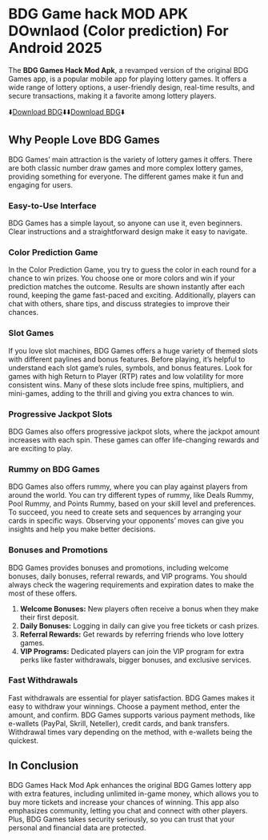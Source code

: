 # BDG Game hack MOD APK DOwnlaod (Color prediction) For Android 2025

The **BDG Games Hack Mod Apk**, a revamped version of the original BDG Games app, is a popular mobile app for playing lottery games. It offers a wide range of lottery options, a user-friendly design, real-time results, and secure transactions, making it a favorite among lottery players.

⬇️[Download BDG]( https://rpy.club/lm/hCOhh42kqR)⬇️⬇️[Download BDG]( https://rpy.club/lm/hCOhh42kqR)⬇️


## Why People Love BDG Games
BDG Games’ main attraction is the variety of lottery games it offers. There are both classic number draw games and more complex lottery games, providing something for everyone. The different games make it fun and engaging for users.

### Easy-to-Use Interface
BDG Games has a simple layout, so anyone can use it, even beginners. Clear instructions and a straightforward design make it easy to navigate.

### Color Prediction Game
In the Color Prediction Game, you try to guess the color in each round for a chance to win prizes. You choose one or more colors and win if your prediction matches the outcome. Results are shown instantly after each round, keeping the game fast-paced and exciting. Additionally, players can chat with others, share tips, and discuss strategies to improve their chances.

### Slot Games
If you love slot machines, BDG Games offers a huge variety of themed slots with different paylines and bonus features. Before playing, it’s helpful to understand each slot game’s rules, symbols, and bonus features. Look for games with high Return to Player (RTP) rates and low volatility for more consistent wins. Many of these slots include free spins, multipliers, and mini-games, adding to the thrill and giving you extra chances to win.

### Progressive Jackpot Slots
BDG Games also offers progressive jackpot slots, where the jackpot amount increases with each spin. These games can offer life-changing rewards and are exciting to play.

### Rummy on BDG Games
BDG Games also offers rummy, where you can play against players from around the world. You can try different types of rummy, like Deals Rummy, Pool Rummy, and Points Rummy, based on your skill level and preferences. To succeed, you need to create sets and sequences by arranging your cards in specific ways. Observing your opponents’ moves can give you insights and help you make better decisions.

### Bonuses and Promotions
BDG Games provides bonuses and promotions, including welcome bonuses, daily bonuses, referral rewards, and VIP programs. You should always check the wagering requirements and expiration dates to make the most of these offers.

1) **Welcome Bonuses:** New players often receive a bonus when they make their first deposit.
2) **Daily Bonuses:** Logging in daily can give you free tickets or cash prizes.
3) **Referral Rewards:** Get rewards by referring friends who love lottery games.
4) **VIP Programs:** Dedicated players can join the VIP program for extra perks like faster withdrawals, bigger bonuses, and exclusive services.
### Fast Withdrawals
Fast withdrawals are essential for player satisfaction. BDG Games makes it easy to withdraw your winnings. Choose a payment method, enter the amount, and confirm. BDG Games supports various payment methods, like e-wallets (PayPal, Skrill, Neteller), credit cards, and bank transfers. Withdrawal times vary depending on the method, with e-wallets being the quickest.

## In Conclusion
BDG Games Hack Mod Apk enhances the original BDG Games lottery app with extra features, including unlimited in-game money, which allows you to buy more tickets and increase your chances of winning. This app also emphasizes community, letting you chat and connect with other players. Plus, BDG Games takes security seriously, so you can trust that your personal and financial data are protected.

